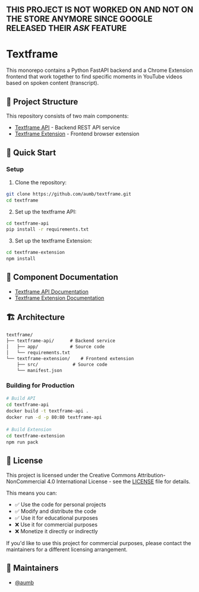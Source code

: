 ## THIS PROJECT IS NOT WORKED ON AND NOT ON THE STORE ANYMORE SINCE GOOGLE RELEASED THEIR *ASK* FEATURE

<div align="center"
  <img src="./textframe.svg" alt="Project Logo" width="200"/>
</div>

# Textframe

This monorepo contains a Python FastAPI backend and a Chrome Extension frontend that work together to find specific moments in YouTube videos based on spoken content (transcript).

## 📂 Project Structure

This repository consists of two main components:

- [Textframe API](./textframe-api/README.md) - Backend REST API service
- [Textframe Extension](./textframe-extension/README.md) - Frontend browser extension

## 🚀 Quick Start
### Setup

1. Clone the repository:
```bash
git clone https://github.com/aumb/textframe.git
cd textframe
```

2. Set up the textframe API:
```bash
cd textframe-api
pip install -r requirements.txt
```

3. Set up the textframe Extension:
```bash
cd textframe-extension
npm install
```

## 🔗 Component Documentation

- [Textframe API Documentation](./textframe-api/README.md)
- [Textframe Extension Documentation](./textframe-extension/README.md)

## 🏗️ Architecture

```
textframe/
├── textframe-api/      # Backend service
│   ├── app/            # Source code
│   └── requirements.txt
└── textframe-extension/    # Frontend extension
    ├── src/             # Source code
    └── manifest.json
```

### Building for Production

```bash
# Build API
cd textframe-api
docker build -t textframe-api .
docker run -d -p 80:80 textframe-api

# Build Extension
cd textframe-extension
npm run pack
```

## 📄 License

This project is licensed under the Creative Commons Attribution-NonCommercial 4.0 International License - see the [LICENSE](./LICENSE) file for details.

This means you can:
- ✅ Use the code for personal projects
- ✅ Modify and distribute the code
- ✅ Use it for educational purposes
- ❌ Use it for commercial purposes
- ❌ Monetize it directly or indirectly

If you'd like to use this project for commercial purposes, please contact the maintainers for a different licensing arrangement.

## 👥 Maintainers

- [@aumb](https://github.com/aumb)